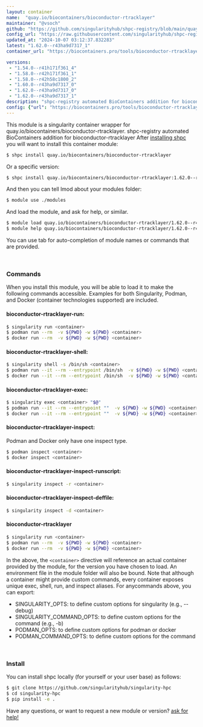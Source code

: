 ```yaml
---
layout: container
name:  "quay.io/biocontainers/bioconductor-rtracklayer"
maintainer: "@vsoch"
github: "https://github.com/singularityhub/shpc-registry/blob/main/quay.io/biocontainers/bioconductor-rtracklayer/container.yaml"
config_url: "https://raw.githubusercontent.com/singularityhub/shpc-registry/main/quay.io/biocontainers/bioconductor-rtracklayer/container.yaml"
updated_at: "2024-10-07 03:12:37.832283"
latest: "1.62.0--r43ha9d7317_1"
container_url: "https://biocontainers.pro/tools/bioconductor-rtracklayer"

versions:
 - "1.54.0--r41h171f361_4"
 - "1.58.0--r42h171f361_1"
 - "1.58.0--r42h58c1800_2"
 - "1.60.0--r43ha9d7317_0"
 - "1.62.0--r43ha9d7317_0"
 - "1.62.0--r43ha9d7317_1"
description: "shpc-registry automated BioContainers addition for bioconductor-rtracklayer"
config: {"url": "https://biocontainers.pro/tools/bioconductor-rtracklayer", "maintainer": "@vsoch", "description": "shpc-registry automated BioContainers addition for bioconductor-rtracklayer", "latest": {"1.62.0--r43ha9d7317_1": "sha256:38ff94901a83da884414c2136e5ff020caa1a41412de2ff0aaa108996b1b12e2"}, "tags": {"1.54.0--r41h171f361_4": "sha256:f0e768aa1a38d9a4fd592d90363b54de8fe61b6752192bdcf7d990b4c2b33099", "1.58.0--r42h171f361_1": "sha256:1d37150196f0ce79832513502ee5ab0c6833f031bc3008da04b319333cb0ee3a", "1.58.0--r42h58c1800_2": "sha256:27a8d09e21f52513501b8faeab9e7e3502769d0f0927151ce8c5116bb3fe4901", "1.60.0--r43ha9d7317_0": "sha256:a8d707113c062a38550d5ac7a37cad79aa5d203b715d9e41b24fed1b039b6778", "1.62.0--r43ha9d7317_0": "sha256:a3bc4697c64a688569149a3b1f7888a3a3ec49524502dca81f99129fe0885a9b", "1.62.0--r43ha9d7317_1": "sha256:38ff94901a83da884414c2136e5ff020caa1a41412de2ff0aaa108996b1b12e2"}, "docker": "quay.io/biocontainers/bioconductor-rtracklayer"}
---
```


This module is a singularity container wrapper for quay.io/biocontainers/bioconductor-rtracklayer.
shpc-registry automated BioContainers addition for bioconductor-rtracklayer
After [installing shpc](#install) you will want to install this container module:


```bash
$ shpc install quay.io/biocontainers/bioconductor-rtracklayer
```

Or a specific version:

```bash
$ shpc install quay.io/biocontainers/bioconductor-rtracklayer:1.62.0--r43ha9d7317_1
```

And then you can tell lmod about your modules folder:

```bash
$ module use ./modules
```

And load the module, and ask for help, or similar.

```bash
$ module load quay.io/biocontainers/bioconductor-rtracklayer/1.62.0--r43ha9d7317_1
$ module help quay.io/biocontainers/bioconductor-rtracklayer/1.62.0--r43ha9d7317_1
```

You can use tab for auto-completion of module names or commands that are provided.

<br>

### Commands

When you install this module, you will be able to load it to make the following commands accessible.
Examples for both Singularity, Podman, and Docker (container technologies supported) are included.

#### bioconductor-rtracklayer-run:

```bash
$ singularity run <container>
$ podman run --rm  -v ${PWD} -w ${PWD} <container>
$ docker run --rm  -v ${PWD} -w ${PWD} <container>
```

#### bioconductor-rtracklayer-shell:

```bash
$ singularity shell -s /bin/sh <container>
$ podman run --it --rm --entrypoint /bin/sh  -v ${PWD} -w ${PWD} <container>
$ docker run --it --rm --entrypoint /bin/sh  -v ${PWD} -w ${PWD} <container>
```

#### bioconductor-rtracklayer-exec:

```bash
$ singularity exec <container> "$@"
$ podman run --it --rm --entrypoint ""  -v ${PWD} -w ${PWD} <container> "$@"
$ docker run --it --rm --entrypoint ""  -v ${PWD} -w ${PWD} <container> "$@"
```

#### bioconductor-rtracklayer-inspect:

Podman and Docker only have one inspect type.

```bash
$ podman inspect <container>
$ docker inspect <container>
```

#### bioconductor-rtracklayer-inspect-runscript:

```bash
$ singularity inspect -r <container>
```

#### bioconductor-rtracklayer-inspect-deffile:

```bash
$ singularity inspect -d <container>
```



#### bioconductor-rtracklayer

```bash
$ singularity run <container>
$ podman run --rm  -v ${PWD} -w ${PWD} <container>
$ docker run --rm  -v ${PWD} -w ${PWD} <container>
```


In the above, the `<container>` directive will reference an actual container provided
by the module, for the version you have chosen to load. An environment file in the
module folder will also be bound. Note that although a container
might provide custom commands, every container exposes unique exec, shell, run, and
inspect aliases. For anycommands above, you can export:

 - SINGULARITY_OPTS: to define custom options for singularity (e.g., --debug)
 - SINGULARITY_COMMAND_OPTS: to define custom options for the command (e.g., -b)
 - PODMAN_OPTS: to define custom options for podman or docker
 - PODMAN_COMMAND_OPTS: to define custom options for the command

<br>

### Install

You can install shpc locally (for yourself or your user base) as follows:

```bash
$ git clone https://github.com/singularityhub/singularity-hpc
$ cd singularity-hpc
$ pip install -e .
```

Have any questions, or want to request a new module or version? [ask for help!](https://github.com/singularityhub/singularity-hpc/issues)